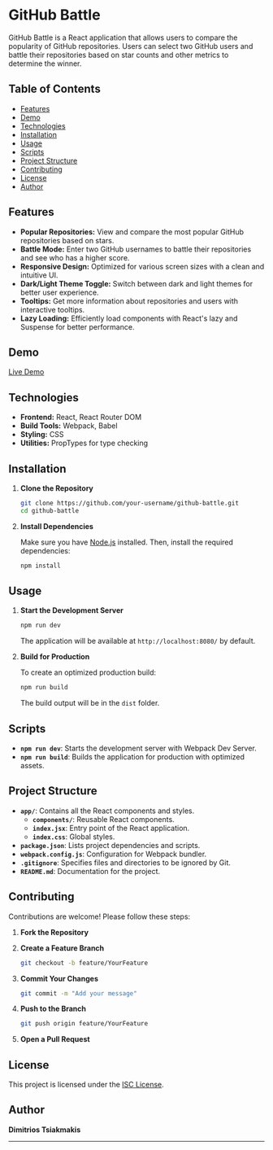 # GitHub Battle

GitHub Battle is a React application that allows users to compare the popularity of GitHub repositories. Users can select two GitHub users and battle their repositories based on star counts and other metrics to determine the winner.

## Table of Contents

-  [Features](#features)
-  [Demo](#demo)
-  [Technologies](#technologies)
-  [Installation](#installation)
-  [Usage](#usage)
-  [Scripts](#scripts)
-  [Project Structure](#project-structure)
-  [Contributing](#contributing)
-  [License](#license)
-  [Author](#author)

## Features

-  **Popular Repositories:** View and compare the most popular GitHub repositories based on stars.
-  **Battle Mode:** Enter two GitHub usernames to battle their repositories and see who has a higher score.
-  **Responsive Design:** Optimized for various screen sizes with a clean and intuitive UI.
-  **Dark/Light Theme Toggle:** Switch between dark and light themes for better user experience.
-  **Tooltips:** Get more information about repositories and users with interactive tooltips.
-  **Lazy Loading:** Efficiently load components with React's lazy and Suspense for better performance.

## Demo

[Live Demo](https://your-live-demo-link.com)

## Technologies

-  **Frontend:** React, React Router DOM
-  **Build Tools:** Webpack, Babel
-  **Styling:** CSS
-  **Utilities:** PropTypes for type checking

## Installation

1. **Clone the Repository**

   ```bash
   git clone https://github.com/your-username/github-battle.git
   cd github-battle
   ```

2. **Install Dependencies**

   Make sure you have [Node.js](https://nodejs.org/) installed. Then, install the required dependencies:

   ```bash
   npm install
   ```

## Usage

1. **Start the Development Server**

   ```bash
   npm run dev
   ```

   The application will be available at `http://localhost:8080/` by default.

2. **Build for Production**

   To create an optimized production build:

   ```bash
   npm run build
   ```

   The build output will be in the `dist` folder.

## Scripts

-  **`npm run dev`**: Starts the development server with Webpack Dev Server.
-  **`npm run build`**: Builds the application for production with optimized assets.

## Project Structure

-  **`app/`**: Contains all the React components and styles.
   -  **`components/`**: Reusable React components.
   -  **`index.jsx`**: Entry point of the React application.
   -  **`index.css`**: Global styles.
-  **`package.json`**: Lists project dependencies and scripts.
-  **`webpack.config.js`**: Configuration for Webpack bundler.
-  **`.gitignore`**: Specifies files and directories to be ignored by Git.
-  **`README.md`**: Documentation for the project.

## Contributing

Contributions are welcome! Please follow these steps:

1. **Fork the Repository**

2. **Create a Feature Branch**

   ```bash
   git checkout -b feature/YourFeature
   ```

3. **Commit Your Changes**

   ```bash
   git commit -m "Add your message"
   ```

4. **Push to the Branch**

   ```bash
   git push origin feature/YourFeature
   ```

5. **Open a Pull Request**

## License

This project is licensed under the [ISC License](LICENSE).

## Author

**Dimitrios Tsiakmakis**

---
